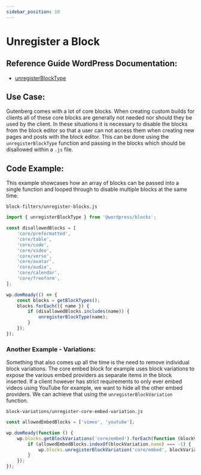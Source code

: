 ```yaml
---
sidebar_position: 10
---
```


# Unregister a Block

## Reference Guide WordPress Documentation:
* [unregisterBlockType](https://developer.wordpress.org/block-editor/reference-guides/packages/packages-blocks/#unregisterblocktype)

## Use Case:
Gutenberg comes with a lot of core blocks. When creating custom builds for clients all of these core blocks are generally not needed nor should they be used by the client. In these situations it is necessary to disable the blocks from the block editor so that a user can not access them when creating new pages and posts with the block editor. This can be done using the `unregisterBlockType` function and passing in the blocks which should be disallowed within a `.js` file. 


## Code Example:
This example showcases how an array of blocks can be passed into a single function and looped through to disable multiple blocks at the same time. 

`block-filters/unregister-blocks.js`
```js
import { unregisterBlockType } from '@wordpress/blocks';

const disallowedBlocks = [
	'core/preformatted',
	'core/table',
	'core/code',
	'core/video',
	'core/verse',
	'core/avatar',
	'core/audio',
	'core/calendar',
	'core/freeform',
];

wp.domReady(() => {
	const blocks = getBlockTypes();
	blocks.forEach(({ name }) {
		if (disallowedBlocks.includes(name)) {
			unregisterBlockType(name);
		}
	});
});
```

### Another Example - Variations:
Something that also comes up all the time is the need to remove individual block variations. The core embed block for example uses block variations to expose the various embed providers as separate items in the block inserted. If a client however has strict requirements to only ever embed videos using YouTube for example, we want to hide all the other embed providers. We can achieve that using the `unregisterBlockVariation` function.

`block-variations/unregister-core-embed-variation.js`
```js
const allowedEmbedBlocks = ['vimeo', 'youtube'];

wp.domReady(function () {
	wp.blocks.getBlockVariations('core/embed').forEach(function (blockVariation) {
		if (allowedEmbedBlocks.indexOf(blockVariation.name) === -1) {
			wp.blocks.unregisterBlockVariation('core/embed', blockVariation.name);
		}
	});
});
```